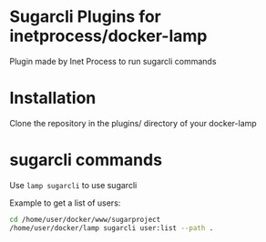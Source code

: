 # Sugarcli Plugins for inetprocess/docker-lamp
Plugin made by Inet Process to run sugarcli commands


# Installation
Clone the repository in the plugins/ directory of your docker-lamp


# sugarcli commands
Use `lamp sugarcli` to use sugarcli

Example to get a list of users:
```bash
cd /home/user/docker/www/sugarproject
/home/user/docker/lamp sugarcli user:list --path .
```
